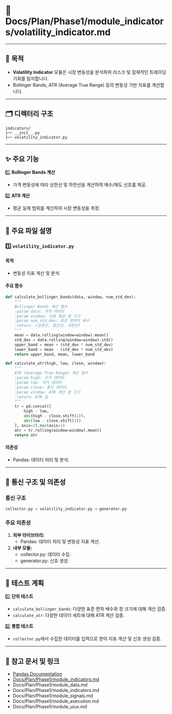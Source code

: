 # 📁 Docs/Plan/Phase1/module_indicators/volatility_indicator.md

---

## 📌 목적
- **Volatility Indicator** 모듈은 시장 변동성을 분석하여 리스크 및 잠재적인 트레이딩 기회를 탐지합니다.
- Bollinger Bands, ATR (Average True Range) 등의 변동성 기반 지표를 계산합니다.

---

## 🗂️ 디렉터리 구조
```plaintext
indicators/
├── __init__.py
├── volatility_indicator.py
```

---

## ✨ 주요 기능

1️⃣ **Bollinger Bands 계산**  
- 가격 변동성에 따라 상한선 및 하한선을 계산하여 매수/매도 신호를 제공.

2️⃣ **ATR 계산**  
- 평균 실제 범위를 계산하여 시장 변동성을 측정.

---

## 📄 주요 파일 설명

### 1️⃣ `volatility_indicator.py`
#### 목적
- 변동성 지표 계산 및 분석.

#### 주요 함수

```python
def calculate_bollinger_bands(data, window, num_std_dev):
    """
    Bollinger Bands 계산 함수
    :param data: 가격 데이터
    :param window: 이동 평균 창 크기
    :param num_std_dev: 표준 편차의 배수
    :return: (상한선, 중간선, 하한선)
    """
    mean = data.rolling(window=window).mean()
    std_dev = data.rolling(window=window).std()
    upper_band = mean + (std_dev * num_std_dev)
    lower_band = mean - (std_dev * num_std_dev)
    return upper_band, mean, lower_band
```

```python
def calculate_atr(high, low, close, window):
    """
    ATR (Average True Range) 계산 함수
    :param high: 고가 데이터
    :param low: 저가 데이터
    :param close: 종가 데이터
    :param window: ATR 계산 창 크기
    :return: ATR 값
    """
    tr = pd.concat([
        high - low,
        abs(high - close.shift(1)),
        abs(low - close.shift(1))
    ], axis=1).max(axis=1)
    atr = tr.rolling(window=window).mean()
    return atr
```

#### 의존성
- Pandas: 데이터 처리 및 분석.

---

## 🔗 통신 구조 및 의존성

### 통신 구조
```plaintext
collector.py → volatility_indicator.py → generator.py
```

### 주요 의존성
1. **외부 라이브러리:**
   - Pandas: 데이터 처리 및 변동성 지표 계산.
2. **내부 모듈:**
   - collector.py: 데이터 수집.
   - generator.py: 신호 생성.

---

## 📑 테스트 계획
1️⃣ **단위 테스트**
- `calculate_bollinger_bands`: 다양한 표준 편차 배수와 창 크기에 대해 계산 검증.
- `calculate_atr`: 다양한 데이터 세트에 대해 ATR 계산 검증.

2️⃣ **통합 테스트**
- `collector.py`에서 수집한 데이터를 입력으로 받아 지표 계산 및 신호 생성 검증.

---

## 📘 참고 문서 및 링크
- [Pandas Documentation](https://pandas.pydata.org/)
- [Docs/Plan/Phase1/module_indicators.md](Docs/Plan/Phase1/module_indicators.md)
- Docs/Plan/Phase1/module_data.md
- Docs/Plan/Phase1/module_indicators.md
- Docs/Plan/Phase1/module_signals.md
- Docs/Plan/Phase1/module_execution.md
- Docs/Plan/Phase1/module_uiux.md